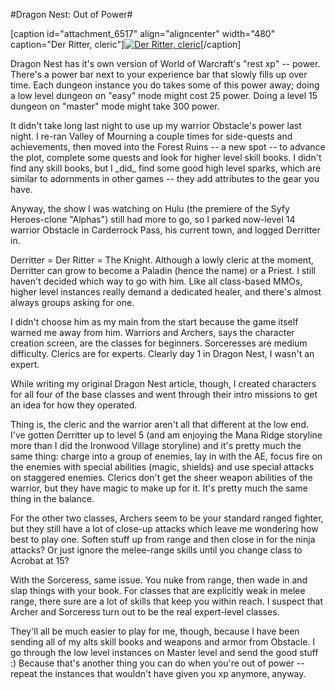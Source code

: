 #Dragon Nest: Out of Power#

[caption id="attachment\_6517" align="aligncenter" width="480" caption="Der Ritter, cleric"][![](http://westkarana.com/wp-content/uploads/2011/08/DragonNest-2011-08-26-00-21-49-35-480x320.jpg "Der Ritter, cleric")](http://westkarana.com/wp-content/uploads/2011/08/DragonNest-2011-08-26-00-21-49-35.jpg)[/caption]

Dragon Nest has it's own version of World of Warcraft's "rest xp" -- power. There's a power bar next to your experience bar that slowly fills up over time. Each dungeon instance you do takes some of this power away; doing a low level dungeon on "easy" mode might cost 25 power. Doing a level 15 dungeon on "master" mode might take 300 power.

It didn't take long last night to use up my warrior Obstacle's power last night. I re-ran Valley of Mourning a couple times for side-quests and achievements, then moved into the Forest Ruins -- a new spot -- to advance the plot, complete some quests and look for higher level skill books. I didn't find any skill books, but I \_did\_ find some good high level sparks, which are similar to adornments in other games -- they add attributes to the gear you have.

Anyway, the show I was watching on Hulu (the premiere of the Syfy Heroes-clone "Alphas") still had more to go, so I parked now-level 14 warrior Obstacle in Carderrock Pass, his current town, and logged Derritter in.

Derritter = Der Ritter = The Knight. Although a lowly cleric at the moment, Derritter can grow to become a Paladin (hence the name) or a Priest. I still haven't decided which way to go with him. Like all class-based MMOs, higher level instances really demand a dedicated healer, and there's almost always groups asking for one.

I didn't choose him as my main from the start because the game itself warned me away from him. Warriors and Archers, says the character creation screen, are the classes for beginners. Sorceresses are medium difficulty. Clerics are for experts. Clearly day 1 in Dragon Nest, I wasn't an expert.

While writing my original Dragon Nest article, though, I created characters for all four of the base classes and went through their intro missions to get an idea for how they operated.

Thing is, the cleric and the warrior aren't all that different at the low end. I've gotten Derritter up to level 5 (and am enjoying the Mana Ridge storyline more than I did the Ironwood Village storyline) and it's pretty much the same thing: charge into a group of enemies, lay in with the AE, focus fire on the enemies with special abilities (magic, shields) and use special attacks on staggered enemies. Clerics don't get the sheer weapon abilities of the warrior, but they have magic to make up for it. It's pretty much the same thing in the balance.

For the other two classes, Archers seem to be your standard ranged fighter, but they still have a lot of close-up attacks which leave me wondering how best to play one. Soften stuff up from range and then close in for the ninja attacks? Or just ignore the melee-range skills until you change class to Acrobat at 15?

With the Sorceress, same issue. You nuke from range, then wade in and slap things with your book. For classes that are explicitly weak in melee range, there sure are a lot of skills that keep you within reach. I suspect that Archer and Sorceress turn out to be the real expert-level classes.

They'll all be much easier to play for me, though, because I have been sending all of my alts skill books and weapons and armor from Obstacle. I go through the low level instances on Master level and send the good stuff :) Because that's another thing you can do when you're out of power -- repeat the instances that wouldn't have given you xp anymore, anyway.

